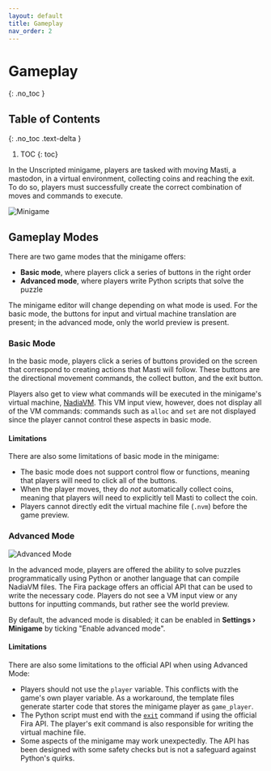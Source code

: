 ```yaml
---
layout: default
title: Gameplay
nav_order: 2
---
```


# Gameplay
{: .no_toc }

## Table of Contents
{: .no_toc .text-delta }

1. TOC
{: toc}

In the Unscripted minigame, players are tasked with moving Masti, a mastodon, in a virtual environment, collecting coins and reaching the exit. To do so, players must successfully create the correct combination of moves and commands to execute.

![Minigame](/assets/img/hp.png)

## Gameplay Modes

There are two game modes that the minigame offers:

- **Basic mode**, where players click a series of buttons in the right order
- **Advanced mode**, where players write Python scripts that solve the puzzle

The minigame editor will change depending on what mode is used. For the basic mode, the buttons for input and virtual machine translation are present; in the advanced mode, only the world preview is present.

### Basic Mode

In the basic mode, players click a series of buttons provided on the screen that correspond to creating actions that Masti will follow. These buttons are the directional movement commands, the collect button, and the exit button.

Players also get to view what commands will be executed in the minigame's virtual machine, [NadiaVM](./implementation.html#nadiavm). This VM input view, however, does not display all of the VM commands: commands such as `alloc` and `set` are not displayed since the player cannot control these aspects in basic mode.


#### Limitations
There are also some limitations of basic mode in the minigame:

- The basic mode does not support control flow or functions, meaning that players will need to click all of the buttons.
- When the player moves, they do _not_ automatically collect coins, meaning that players will need to explicitly tell Masti to collect the coin.
- Players cannot directly edit the virtual machine file (`.nvm`) before the game preview.

### Advanced Mode

![Advanced Mode](/assets/img/advanced.png)

In the advanced mode, players are offered the ability to solve puzzles programmatically using Python or another language that can compile NadiaVM files. The Fira package offers an official API that can be used to write the necessary code. Players do not see a VM input view or any buttons for inputting commands, but rather see the world preview.

By default, the advanced mode is disabled; it can be enabled in **Settings &rsaquo; Minigame** by ticking "Enable advanced mode".


#### Limitations
There are also some limitations to the official API when using Advanced Mode:

- Players should not use the `player` variable. This conflicts with the game's own player variable. As a workaround, the template files generate starter code that stores the minigame player as `game_player`.
- The Python script must end with the [`exit`](./api/player.html#exit) command if using the official Fira API. The player's exit command is also responsible for writing  the virtual machine file.
- Some aspects of the minigame may work unexpectedly. The API has been designed with some safety checks but is not a safeguard against Python's quirks.